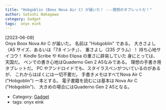```yaml
---
title: "Hobgoblin (Boox Nova Air C) が届いた！ ---理想のタブレットだ！"
author: Satoshi Nakagawa
category: Gadget
tags:  onyx eink
---
```


[2023-06-09]  
 Onyx Boox Nova Air C が届いた。
名前は "Hobgoblin" である。
大きさよし（A5 サイズ、あるいは「7.8 インチ」）、
重さよし（235 グラム）！
持ち心地サイコウ！
Kindle Scribe や Kobo Elipsa の重さに辟易していた
身にとっては、
天国だ。
ペンでの書き心地はQuaderno Gen 2 A5なみである。
理想の手書き用タブレットだ。
PC やアンドロイドでも、スタイラスペンがついているのがあるが、
これからはぼくには一切不要だ。
手書きメモはすべてNova Air C ("Hobgoblin") 一本とする。
電子書籍を読むには基本は Nova Air C ("Hobgoblin")、
大きめの場合にはQuaderno Gen 2 A5となる。

- Category: [Gadget](categories.html#Gadget)
- tags:  onyx eink
